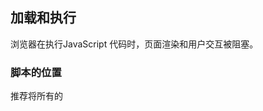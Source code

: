 ## 加载和执行

浏览器在执行JavaScript 代码时，页面渲染和用户交互被阻塞。

### 脚本的位置

推荐将所有的<script>标签尽可能放到<body>标签的底部

### 组织脚本

由于每个<script>标签初始下载时都会阻塞页面渲染，所以减少页面包含的<script>标签数量有助于改善这一情况。（ HTTP请求会带来额外的性能开销） =>  打包工具、CDN（提供了合并处理器）

### 无阻塞脚本

减少JavaScript文件大小并限制HTTP请求数

在页面加载完成后才加载JavaScript代码 =>  window.onload

#### 延迟的脚本

defer

局限：该属性只有IE4+和FireFox3.5+可用

#### 动态脚本元素

```javascript
var script = document.createElement("script")
script.type = "text/javascript"
script.onload = function() {
    alert("Script loaded!")
}
script.src = "file1.js"
document.getElementByTagName("head")[0].appendChild(script)
```

动态脚本加载凭借着它跨浏览器兼容性和易用的优势，成为最通用的无阻塞加载解决方案。

#### XMLHttpRequest脚本注入

```javascript
var xhr = new XMLHttpRequest()
xhr.open('get', "file1.js", true)
xhr.onreadystatechange = function() {
    if(xhr.readyState === 4) {
        if(xhr.status >= 200 && xhr.status < 300 || xhr.status ===304) {
            var script  = document .createElement("script")
            script.type = "text/javascript"
            script.text = xhr.responseText
            document.body.appendChild(script)
        }
    }
}
xhr.send(null)
```

局限：JavaScript文件必须与所请求的页面处于相同的域，这意味着JavaScript文件不能从CDN下载。因此，大型的Web应用通常不会采用XHR脚本注入技术。

### 小结

* </body>闭合标签之前，将所有<script>标签放到页面底部。
* 合并脚本。
* 多种无阻塞下载JavaScript的方法： defer、动态创建、XHR                                                                                                                                                                                                                                                                                                

## 数据访问

### 管理作用域

#### 作用域链和标识符解析

#### 标识符解析的性能

在运行期上下文的作用域链中，一个标识符所在的位置越深，它的读取速度也就越慢。

如果某个跨作用域的值在函数中被引用一次以上，那么就把它存储到局部变量里。

#### 改变作用域链

with、catch

####  动态作用域

若存在动态作用域，脚本引擎必须切换回比较慢的基于哈希表的标识符识别方式，因此，只有确实有必要时才推荐使用动态作用域查找。

#### 闭包，作用域和内存

```
function assignEvents() {
    var id  = "xdi9592"
    document.getElementById('save-btn").onclick = function(event) {
        saveDocument(id)
    }
}
```
当该函数被执行时，一个包含了变量id以及其他一些数据的**活动对象** 被创建，当闭包被创建时，它的[[scope]]属性包含了与运行期相同的对象的引用，因此会有一项副作用。
在脚本里，最好小心地使用闭包，它同时关系到内存和执行速度。

### 对象成员

#### 原型

#### 原型链

#### 嵌套成员

对象成员嵌套得越深，访问速度就会越慢。

#### 缓存对象成员值

 ```javascript
const { name } = student 
 ```

### 小结

* 访问直接量和局部变量速度最快，相反，访问数组元素和对象成员相对较慢。
* 由于局部变量存在于作用域链的起始位置，因此访问局部变量比访问跨作用域变量更快。变量在作用域链中位置越深，访问所需时间越长。由于全局变量总处在作用域链的最末端，因此访问速度是最慢的。
* 避免使用with语句，因为它会改变运行时期上下文作用域链。同样，try-catch语句中catch子句也有同样的影响，尽量少用。
* 嵌套的对象成员会明显影响性能，尽量少用。
* 属性或方法在原型链中的位置越深，访问它的速度越慢。
* 通常来说，你可以通过把常用的对象成员、数组元素、跨域变量保存在局部变量中来改善JavaScript性能，因为局部变量访问速度更快。


## DOM编程

用脚本进行DOM操作的代价很昂贵，它是富Web应用中最常见的性能瓶颈。

### 浏览器中的DOM

#### 天生就慢

两个相互独立的功能只要通过接口彼此连接，就会产生消耗。

### DOM访问与修改

减少访问DOM的次数，把运算尽量留在ECMAScript这一端处理。

#### innerHTML对比DOM方法

如果在一个对性能有着苛刻要求的操作中更新一大段HTML，推荐使用innerHTML，因为它在绝大部分浏览器中都运行得更快。

#### 节点克隆

element.cloneNode()

在大多数浏览器中，节点克隆都更有效率。

#### HTML集合

HTML集合对象是一个类似数组的列表。它们并不是真正的数组。

在相同的内容和数量下，遍历一个数组的速度明显快于遍历一个HTML集合。

在遍历该列表时，可做下列优化：

* len = coll.length 将读取列表长度的操作放到循环外面
* 将列表转换成数组再进行遍历

#### 遍历DOM

##### 在DOM中爬行

在IE中，nextSibling比childNode表现优异。

##### 元素节点

使用children替代childNodes会更快，因为集合项更少。

##### 选择器API

如果需要处理大量的组合查询，使用querySelectorAll()会更有效率。

### 重绘与重排

#### 重排何时发生

当也变布局和几何属性改变时就需要“重排”。

* 添加或删除可见的DOM元素
* 元素位置改变。
* 元素尺寸改变。
* 内容改变。
* 页面渲染器初始化。
* 浏览器窗口尺寸改变。

#### 渲染树变化的排队与刷新

不要再布局信息改变时查询无关的属性，会导致刷新渲染队列并重排。

#### 最小化重绘和重排

一个好的提高程序响应速度的策略就是减少重绘和重排操作的发生。为了减少次数，应该合并多次对DOM和样式的修改。

##### 改变样式

栗子:

```javascript
var el = document.getElementById('mydiv')
el.style.borderLeft = '1px'
el.style.borderRight = '2px'
el.style.padding = '5px'
```

方式一：

使用cssText属性合并所有的改变。

```javascript
var el = document.getElementById('mydiv')
el.style.cssText = 'border-left: 1px; border-right: 2px; padding: 5px;'
```

方式二：

通过类名修改css样式。

 ```javascript
var el = document.getElementById('mydiv')
el.className = 'active'
 ```

##### 批量修改DOM

可以通过以下步骤减少重绘和重排的次数：

1. 使元素脱离文档流
2. 对其引用多重改变
3. 把元素带回文档中

有三种基本方法可以使DOM脱离文档：

* 隐藏元素
* 使用文档片段(document fragment)在当前DOM之外构建一个子树（推荐）
* 将原始元素拷贝到一个脱离文档的节点中

#### 缓存布局信息

#### 让元素脱离动画流

#### IE和hover

### 事件委托（冒泡）

当页面中存在大量元素，而且每一个都要一次或多次绑定事件处理器时，这种情况可能会影响性能。每绑定一个事件处理器都是有代价的，要么是加重了页面的负担，增加了运行期的执行时间，时间绑定占用了处理时间，而且浏览器需要追逐每个事件处理器，这也会占用更多的内存。

### 小结

* 最小化DOM访问次数，尽可能在JavaScript端处理。
* 如果需要多次访问某个DOM节点，请使用局部变量存储它的引用。
* 小心处理HTML集合，因为它实时连系着底层文档。把集合的长度缓存到一个变量中，并在迭代中使用它，如果需要经常操作集合，建议把它拷贝到一个数组中。
* 如果可能的话，使用速度更快的API，比如querySelectorAll()和firstElementChild/
* 要留意重绘和重排；批量修改样式时，“离线”操作DOM树，使用缓存，并减少访问局部信息的次数。
* 动画中使用绝对定位，使用拖放代理。
* 使用事件委派来减少时间处理器的数量。

## 算法和流程控制

### 循环

#### 循环的类型

for循环、while循环、do-while循环、for-in循环

#### 循环性能

在JavaScript提供的四种循环类型，只有for-in循环比其他几种明显要慢。由于每次迭代操作会同时搜索实例或原型链属性，for-in循环的每次迭代会产生更多开销，因此比其他类型要慢。**不要用for-in来遍历数组成员**

##### 减少迭代的工作量

###### 减少迭代次数

Duff's Device

#### 基于函数的迭代

forEach

在所有情况下，基于循环的迭代比基于函数的迭代快8倍

### 条件语句

#### if-else对比switch

条件数量越大，越倾向于使用switch。

#### 优化if-else

* 确保最可能出现的条件放在首位。
* 把if-else组织成一系列嵌套的if-else语句。

#### 查找表

```javascript
var results = [result0, result1, result2, result3, result4, result5]
return results[value]
```

### 递归

递归函数的潜在问题是终止条件不明确或缺少终止条件会导致函数长时间运行，并使得用户界面处于假死状态。

#### 调用栈限制

#### 递归模式

#### 迭代

任何递归能实现的算法也可以同样用迭代来实现。

#### Memoization

```javascript
// fundamental需要增加缓存功能的函数 cache可选的缓存对象
function memoriza(fundamental, cache) {
    cache = cache || {}
    var shell = function(arg) {
        if(!cache.hasOwnProperty(arg)) {
            cache[arg] = fundamental(arg)
        }
        return cache[arg]
    }
    return shell
}
```

### 小结

* for、while和do-while循环性能相似，所以没有一种循环类型明显快于或慢于其他类型。
* 避免使用for-in循环，除非你要遍历一个属性数量未知的对象。
* 改善循环性能的最佳方式是减少每次迭代的运算量和减少循环迭代次数。
* 通常来说，switch总是比if-else快，但并不是最佳解决方案。
* 在判断条件较多时，使用查找表比if-else和switch更快。
* 浏览器的调用栈大小限制了递归算法在JavaScript中的应用；栈溢出错误会导致其他代码中断运行。
* 如果你遇到栈溢出错误，可将方法改为迭代算法，或使用Memoization来避免重复计算。

## 字符串和正则表达式

### 字符串连接

字符串合并的方法

```javascript
// 方法一
str = 'a' + 'b' + 'c'
// 方法二
str = 'a'
str += 'b'
str += 'c'
// 方法三
str = ['a', 'b', 'c'].join('')
// 方法四
str = 'a'
str  = str.concat('b', 'c')
```

#### +和+=操作符

#### 数组项连接

低版本IE较快，一般较慢。

#### String.prototype.cancat

较慢。

### 正则表达式优化

#### 正则表达式工作原理

第一步：编译

第二步：设置起始位置

第三步：匹配每个正则表达式字元

第四步：匹配成功或失败

#### 理解回溯

回溯是匹配过程的基础组成部分。

#### 回溯失控

### 去除字符串首尾空白

### 小结

* 当连接数量巨大或尺寸巨大的字符串时，数组项连接是唯一在IE7及更早版本中性能合理的方法。
* 如果不考虑IE7及更早版本的性能，数组项连接时最慢的字符串连接方法之一。推荐使用简单的+和+=操作符替代，避免不必要的中间字符串。
* 回溯既是正则表达式匹配功能的基本组成部分，也是正则表达式的低效之源。
* 回溯失控发生在正则表达式本应快速匹配的地方，但因为某些特殊的字符串匹配动作导致运行缓慢甚至浏览器崩溃。避免这个问题的办法是：使相邻的字元互斥、避免嵌套量词对同一字符串的相同部分多次匹配，通过重复利用向前查看的原子组去除不必要的回溯。
* 提高正则表达式效率的各种技术手段会有助于正则表达式更快地匹配，并在非匹配位置上花更少的时间。
* 正则表达式并不总是完成工作的最佳工具，尤其当你只搜索字面字符串的时候。
* 尽管有许多方法可以去除字符串的首尾空白，但使用两个简单的正则表达式来处理大量字符串内容能提供一个简洁而跨浏览器的方法。从字符串末尾开始循环向前搜索第一个非空白字符，或者将此技术同正则表达式结合起来，会提供一个更好的替代方案，它很少受到字符串长度影响。

## 快速响应的用户界面

### 浏览器的UI线程

#### 浏览器限制

#### 多久才算“太久”

### 使用定时器让出时间片段

#### 定时器基础

#### 定时器的精度

JavaScript定时器延迟通常不太准确，相差大约几毫秒。

设置定时器延时小于15将会导致IE锁定，所以延迟的最小值建议为25毫秒。

#### 使用定时器处理数组

```javascript
function processArray(items, process, callback) {
    var tode = items.concat() // 克隆原数组
    setTimeout(function() {
        process(todo.shift())
        if (todo.length > 0) {
            setTimeout(arguments.callee, 25)
        } else {
            callback(items)
        }
    }, 25)
}
```

#### 分割任务

#### 记录代码运行时间

#### 定时器与性能

Thomas发现那些间隔在1秒或1秒以上的低频率的重复定时器几乎不会影响web应用的响应速度。

### Web Workers

Web Worker给Web应用带来潜在的巨大性能提升，因为每个新的Worker都在自己的线程中运行代码。

#### Worker运行环境

```javascript
var worker = new Worker('code.js')
```

此代码一执行，将为这个文件创建一个新的线程和一个新的Worker运行环境。该文件会被异步下载，直到文件下载并执行完成后才会启动此Worker。

#### 与Worker通信

```javascript
var worker = new Worker('code.js')
worker.onmessage = function(event) {
    alert(event.data)
}
worker.post Message('Vickie')


// code.js内部代码
self.onmessage = function(event) {
    self.postMessage(`hello ${event.data} !`)
}
```

#### 加载外部文件

#### 实际应用

Web Worker 适用于那些处理纯数据，或者与浏览器UI无关的长时间运行脚本。

解析一个大字符串只是许多受益于Web Worker的任务之一。其他可能受益的任务如下：

* 编码/解码大字符串
* 复杂数学运算（包括图像或视频处理）
* 大数组排序

任何超过100毫秒的处理过程，都应当考虑Woker方案是不是比基于定时器的方案更为合适。

### 小结

* 任何JavaScript任务都不应当执行超过100毫秒。过长的运行时间会导致UI更新出现明显的延迟，从而对用户体验产生负面影响。
* JavaScript运行期间，浏览器想用用户交互的行为存在差异。无论如何，JavaScript长时间运行将导致用户体验变得混乱和脱节。
* 定时器可用来安排代码延迟执行，它使得你可以把长时间运行脚本分解成一系列的小任务。
* Web worker是新版浏览器的特性，它允许你在UI线程外执行JavaScript代码，从而避免锁定UI。

## Ajax

### 数据传输

#### 请求数据

有五种常用技术用于向服务器请求数据

##### XMLHttpRequest

POST和GET对比

对于那些不会改变服务器状态，只会获取数据（幂等行为）的请求，应该使用GET。经GET请求的数据会被缓存起来，如果需要多次请求同一数据的话，它会有助于提升性能。

只有当请求的URL加上参数的长度接近或超过2048字符时，才应该用POST获取数据。这是因为IE限制URL长度，过长时将会导致请求的URL被截断。

#####  动态脚本注入

这种技术克服了XHR的最大限制：它能跨域请求数据。

```javascript
var scriptElement = document.creatElement('script')
scriptElement.scr = 'http://any-domain.com/javascript/lib.js' 
document.getElementsByTagName('head')[0].appendChild(scriptElement)
```



#####  iframes

#####  Comet

#####  Multipart XHR

#### 发送数据

##### XMLHttpRequest

##### Beacons

### 数据格式

#### XML

#### JSON

体积更小，在响应信息中结构所占的比例更小，数据占用得更多，有着极好的通用性，它是性能表现最好的数据格式。

#### HTML

HTML是一种臃肿的数据格式。

#### 自定义格式

#### 数据格式的总结

* JSON-P数据，使用动态脚本注入获取。它把数据当作可执行JavaScript而不是字符串，解析速度极快。它能跨域使用，但设计敏感数据时不应该使用它。
* 字符分割的自定义格式，使用XHR或动态脚本注入获取，用split()解析。折现技术解析大数据集比JSON-P略快，而且通常文件尺寸更小。

### Ajax性能

#### 缓存数据

避免发送不必要的请求：

* 在服务端，设置HTTP头信息以确保你的响应会被浏览器缓存。
* 在客户端，把获取到的信息存储到本地，从而避免再次请求。

##### 设置HTTP头信息

```
Expires: Mon, 28 Jul 2014 23:30:00 GMT
```

##### 本地数据存储

#### 了解Ajax类库的局限

Ajax的接口屏蔽了浏览器之间的差异，这使得XMLHttpRequest有些功能不得已访问

### 小结

* 减少请求次数，可通过合并JavaScript和CSS文件，或使用MXHR。
* 缩短页面的加载时间，页面主要内容完成加载后，用Ajax获取那些次要的文件。
* 确保你的错误代码不会输出给用户，并在服务端处理错误。
* 知道何时使用成熟的Ajax类库，以及何时编写自己底层Ajax代码。

## 编程实践

### 避免双重求值

当你在JavaScript代码中执行另一段JavaScript代码时，都会导致双重求值的性能消耗。

### 使用Object/Array直接量

### 不要重复工作

#### 延迟加载

#### 条件预加载

### 使用速度快的部分

#### 位操作

#### 原生方法

### 小结

* 通过避免使用eval()和Function()构造器来避免双重求值带来的性能消耗。同样的，给setTimeout()和setInterval()传递函数而不是字符串作为参数。
* 尽量使用直接量创建对象和数组。直接量的创建和初始化都比非直接量形式要快。
* 避免做重复的工作。当需要检测浏览器时，可使用延迟加载或条件预加载。
* 在进行数学计算时，考虑使用直接操作数字的二进制形式的位运算。
* JavaScript的原生方法总会比你写的任何代码都要快。尽量使用原生方法。                                                                                                                                    



## 构建并部署高性能JavaScript应用

### Apache Ant

### 合并多个JavaScript文件

### 预处理JavaScript文件

### JavaScript压缩

### 构建时处理对比运行时处理

开发高性能应用的一个普遍规则是，再要是能在构建时完成的工作，就不要留到运行时去做。

### JavaScript的HTTP压缩

### 缓存JavaScript文件

### 处理缓存问题

### 使用内容分发网络（CDN）

使用内容分发网络（CDN）是在互联网上按地理位置分布计算机网络，它负责传递内容给终端用户。

### 部署JavaScript资源

### 敏捷的JavaScript构建过程

### 小结

* 合并JavaScript文件以减少HTTP请求数。
* 使用YUI Compressor压缩JavaScript文件。
* 在服务器端压缩JavaScript文件。
* 通过正确设置HTTP响应头来缓存JavaScript文件，通过向文件名增加时间戳来避免缓存问题。
* 使用CDN（Content Delivery Network）提供JavaScript文件；CDN不仅可以提升性能，它也为你管理文件的压缩和缓存。
